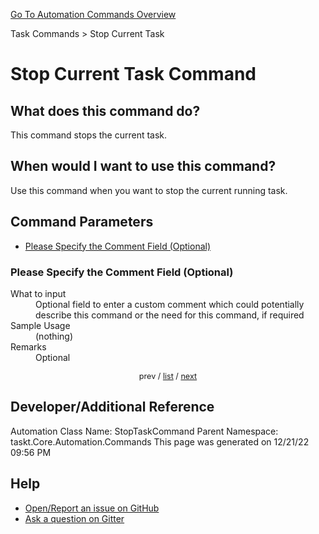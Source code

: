 <!--TITLE: Stop Current Task Command -->
<!-- SUBTITLE: a command in the Task Commands group. -->
[Go To Automation Commands Overview](/automation-commands.md)


Task Commands &gt; Stop Current Task


# Stop Current Task Command


## What does this command do?
This command stops the current task.


## When would I want to use this command?
Use this command when you want to stop the current running task.


<a id="param_list"></a>
## Command Parameters
- [Please Specify the Comment Field (Optional)](#param_0)


<a id="param_0"></a>
### Please Specify the Comment Field (Optional)


<dl>
<dt>What to input</dt><dd>Optional field to enter a custom comment which could potentially describe this command or the need for this command, if required</dd>
<dt>Sample Usage</dt><dd>(nothing)</dd>
<dt>Remarks</dt><dd>Optional</dd>
</dl>




<div style="font-size: 90%; text-align: center">


prev / [list](#param_list) / [next](#param_1)


</div>


## Developer/Additional Reference
Automation Class Name: StopTaskCommand
Parent Namespace: taskt.Core.Automation.Commands
This page was generated on 12/21/22 09:56 PM


## Help
- [Open/Report an issue on GitHub](https://github.com/saucepleez/taskt/issues/new)
- [Ask a question on Gitter](https://gitter.im/taskt-rpa/Lobby)
